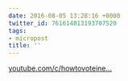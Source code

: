 ```yaml
---
date: 2016-08-05 13:28:16 +0000
twitter_id: 761614813193707520
tags:
- micropost
title: ''
---
```


[youtube.com/c/howtovoteine…](https://www.youtube.com/c/howtovoteineverystate)
